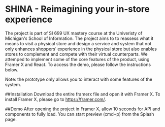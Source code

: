 # SHINA - Reimagining your in-store experience 
The project is part of SI 699 UX mastery course at the Univeristy of Michigan's School of Information. The project aims to to reassess what it means to visit a physical store and design a service and system that not only enhances shoppers’ experience in the physical store but also enables stores to complement and compete with their virtual counterparts. We attemped to implement some of the core features of the product, using Framer X and React. To access the demo, please follow the instructions below.

Note: the prototype only allows you to interact with some features of the system.

##Installation
Download the entire framerx file and open it with Framer X. To install Framer X, please go to https://framer.com/.

##Demo
After opening the project in Framer X, allow 10 seconds for API and components to fully load. You can start preview (cmd+p) from the Splash page.

